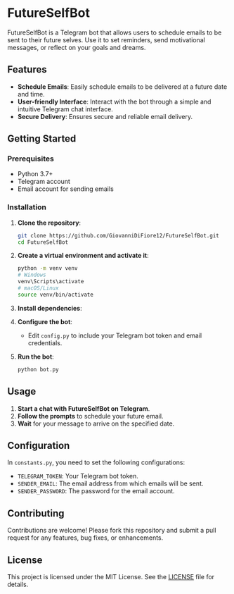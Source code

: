 
# FutureSelfBot

FutureSelfBot is a Telegram bot that allows users to schedule emails to be sent to their future selves. Use it to set reminders, send motivational messages, or reflect on your goals and dreams. 

## Features

- **Schedule Emails**: Easily schedule emails to be delivered at a future date and time.
- **User-friendly Interface**: Interact with the bot through a simple and intuitive Telegram chat interface.
- **Secure Delivery**: Ensures secure and reliable email delivery.

## Getting Started

### Prerequisites

- Python 3.7+
- Telegram account
- Email account for sending emails

### Installation

1. **Clone the repository**:

    ```bash
    git clone https://github.com/GiovanniDiFiore12/FutureSelfBot.git
    cd FutureSelfBot
    ```

2. **Create a virtual environment and activate it**:

    ```bash
    python -m venv venv
    # Windows
    venv\Scripts\activate
    # macOS/Linux
    source venv/bin/activate
    ```

3. **Install dependencies**:

4. **Configure the bot**:

    - Edit `config.py` to include your Telegram bot token and email credentials.

5. **Run the bot**:

    ```bash
    python bot.py
    ```

## Usage

1. **Start a chat with FutureSelfBot on Telegram**.
2. **Follow the prompts** to schedule your future email.
3. **Wait** for your message to arrive on the specified date.

## Configuration

In `constants.py`, you need to set the following configurations:

- `TELEGRAM_TOKEN`: Your Telegram bot token.
- `SENDER_EMAIL`: The email address from which emails will be sent.
- `SENDER_PASSWORD`: The password for the email account.


## Contributing

Contributions are welcome! Please fork this repository and submit a pull request for any features, bug fixes, or enhancements.

## License

This project is licensed under the MIT License. See the [LICENSE](LICENSE) file for details.
